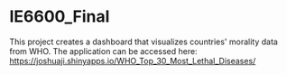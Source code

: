 # IE6600_Final
This project creates a dashboard that visualizes countries' morality data from WHO. The application can be accessed here: https://joshuaji.shinyapps.io/WHO_Top_30_Most_Lethal_Diseases/
